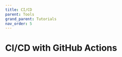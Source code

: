 ```yaml
---
title: CI/CD
parent: Tools
grand_parent: Tutorials
nav_order: 5
---
```


# CI/CD with GitHub Actions


